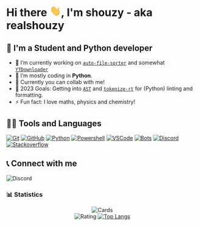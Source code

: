 # Hi there <img src="https://raw.githubusercontent.com/ABSphreak/ABSphreak/master/gifs/Hi.gif" width="30px">, I'm shouzy - aka realshouzy

## 💬 I'm a Student and Python developer

- 🔭 I’m currently working on [``auto-file-sorter``](https://github.com/realshouzy/auto-file-sorter) and somewhat [``YTDownloader``](https://github.com/realshouzy/YTDownloader)
- 🌱 I’m mostly coding in **Python**.
- 👯 Currently you can collab with me!
- 🥅 2023 Goals: Getting into [``AST``](https://docs.python.org/3/library/ast.html) and [``tokenize-rt``](https://github.com/asottile/tokenize-rt) for (Python) linting and formatting.
- ⚡ Fun fact: I love maths, physics and chemistry!

## 👨‍💻 Tools and Languages

[![Git](https://skillicons.dev/icons?i=git)](https://git-scm.com)
[![GitHub](https://skillicons.dev/icons?i=github)](https://github.com/realshouzy)
[![Python](https://skillicons.dev/icons?i=python)](https://www.python.org)
[![Powershell](https://skillicons.dev/icons?i=powershell)](https://github.com/PowerShell/PowerShell)
[![VSCode](https://skillicons.dev/icons?i=vscode)](https://code.visualstudio.com)
[![Bots](https://skillicons.dev/icons?i=bots)](https://top.gg/user/733050256278945832)
[![Discord](https://skillicons.dev/icons?i=discord)](https://discord.com)
[![Stackoverflow](https://skillicons.dev/icons?i=stackoverflow)](https://stackoverflow.com/users/15650579/shouzy)

## 📞 Connect with me

![Discord](https://discord.c99.nl/widget/theme-4/733050256278945832.png)

### 📊 Statistics

<div align="center">

![Cards](http://github-profile-summary-cards.vercel.app/api/cards/profile-details?username=realshouzy&theme=dark)  <br>
![Rating](https://github-readme-stats.vercel.app/api?username=realshouzy&theme=dark&show_icons=true&hide_title=true&text_bold=false&include_all_commits=true&hide_rank=true)
[![Top Langs](https://github-readme-stats.vercel.app/api/top-langs/?username=realshouzy&theme=dark&hide_title=true)](https://github.com/anuraghazra/github-readme-stats)  <br>

</div>

